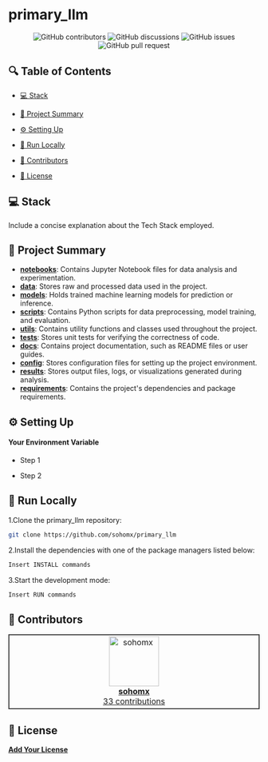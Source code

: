 # primary_llm

<p align="center">
<!-- <a href=https://github.com/sohomx/primary_llm target="_blank">
<img src='/placeholder.jpg' width="100%" alt="Banner" /> -->
</a>
</p>



<p align="center">
<img src="https://img.shields.io/github/contributors/sohomx/primary_llm" alt="GitHub contributors" />
<img src="https://img.shields.io/github/discussions/sohomx/primary_llm" alt="GitHub discussions" />
<img src="https://img.shields.io/github/issues/sohomx/primary_llm" alt="GitHub issues" />
<img src="https://img.shields.io/github/issues-pr/sohomx/primary_llm" alt="GitHub pull request" />
</p>

<p></p>
<p></p>

## 🔍 Table of Contents

* [💻 Stack](#stack)

* [📝 Project Summary](#project-summary)

* [⚙️ Setting Up](#setting-up)

* [🚀 Run Locally](#run-locally)

* [🙌 Contributors](#contributors)

* [📄 License](#license)

## 💻 Stack

Include a concise explanation about the Tech Stack employed.

## 📝 Project Summary

- [**notebooks**](notebooks): Contains Jupyter Notebook files for data analysis and experimentation.
- [**data**](data): Stores raw and processed data used in the project.
- [**models**](models): Holds trained machine learning models for prediction or inference.
- [**scripts**](scripts): Contains Python scripts for data preprocessing, model training, and evaluation.
- [**utils**](utils): Contains utility functions and classes used throughout the project.
- [**tests**](tests): Stores unit tests for verifying the correctness of code.
- [**docs**](docs): Contains project documentation, such as README files or user guides.
- [**config**](config): Stores configuration files for setting up the project environment.
- [**results**](results): Stores output files, logs, or visualizations generated during analysis.
- [**requirements**](requirements): Contains the project's dependencies and package requirements.

## ⚙️ Setting Up

#### Your Environment Variable

- Step 1

- Step 2

## 🚀 Run Locally
1.Clone the primary_llm repository:
```sh
git clone https://github.com/sohomx/primary_llm
```
2.Install the dependencies with one of the package managers listed below:
```sh 
Insert INSTALL commands 
```
3.Start the development mode:
```sh 
Insert RUN commands 
```

## 🙌 Contributors

<table style="border:1px solid #404040;text-align:center;width:100%">
<tr><td style="width:14.29%;border:1px solid #404040;">
        <a href="https://github.com/sohomx" spellcheck="false">
          <img src="https://avatars.githubusercontent.com/u/84140043?v=4?s=100" width="100px;" alt="sohomx"/>
          <br />
          <b>sohomx</b>
        </a>
        <br />
        <a href="https://github.com/sohomx/primary_llm/commits?author=sohomx" title="Contributions" spellcheck="false">
          33 contributions
        </a>
      </td></table>

## 📄 License

[**Add Your License**](https://choosealicense.com)
